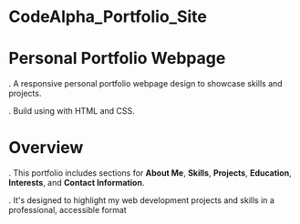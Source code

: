 # CodeAlpha_Portfolio_Site
# Personal Portfolio Webpage
. A responsive personal portfolio webpage design to showcase skills and projects.

. Build using with HTML and CSS.

# Overview

 . This portfolio includes sections for **About Me**, **Skills**, **Projects**, **Education**, **Interests**, and **Contact Information**.

.  It's designed to highlight my web development projects and skills in a professional, accessible format
